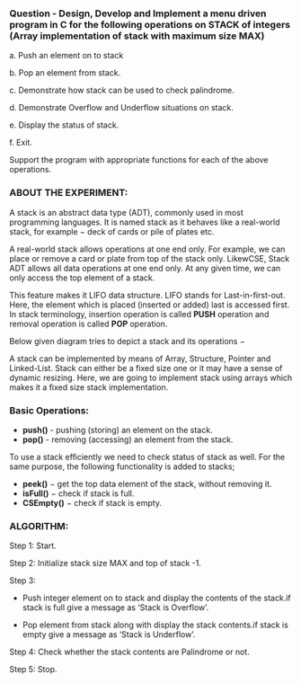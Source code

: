 ### Question - Design, Develop and Implement a menu driven program in C for the following operations on **STACK** of integers (Array implementation of stack with maximum size MAX)

a. Push an element on to stack

b. Pop an element from stack.

c. Demonstrate how stack can be used to check palindrome.

d. Demonstrate Overflow and Underflow situations on stack.

e. Display the status of stack.

f. Exit.

Support the program with appropriate functions for each of the above operations.

### ABOUT THE EXPERIMENT:
A stack is an abstract data type (ADT), commonly used in most programming languages. It is named stack as it behaves like a real-world stack, for example − deck of cards or pile of plates etc.

A real-world stack allows operations at one end only. For example, we can place or remove a card or plate from top of the stack only. LikewCSE, Stack ADT allows all data operations at one end only. At any given time, we can only access the top element of a stack.

This feature makes it LIFO data structure. LIFO stands for Last-in-first-out. Here, the element which is placed (inserted or added) last is accessed first. In stack terminology, insertion operation is called **PUSH** operation and removal operation is called **POP** operation.

Below given diagram tries to depict a stack and its operations −

A stack can be implemented by means of Array, Structure, Pointer and Linked-List. Stack can either be a fixed size one or it may have a sense of dynamic resizing. Here, we are going to implement stack using arrays which makes it a fixed size stack implementation.

### Basic Operations:
- **push()** - pushing (storing) an element on the stack.
- **pop()** - removing (accessing) an element from the stack.

To use a stack efficiently we need to check status of stack as well. For the same purpose, the following 
functionality is added to stacks;

- **peek()** − get the top data element of the stack, without removing it.
- **isFull()** − check if stack is full.
- **CSEmpty()** − check if stack is empty.

### ALGORITHM:
Step 1: Start.

Step 2: Initialize stack size MAX and top of stack -1.

Step 3:  
* Push integer element on to stack and display the contents of the stack.if stack is full give a message as ‘Stack is Overflow’.
       
* Pop element from stack along with display the stack contents.if stack is empty give a message as ‘Stack is Underflow’.

Step 4: Check whether the stack contents are Palindrome or not.

Step 5: Stop.

